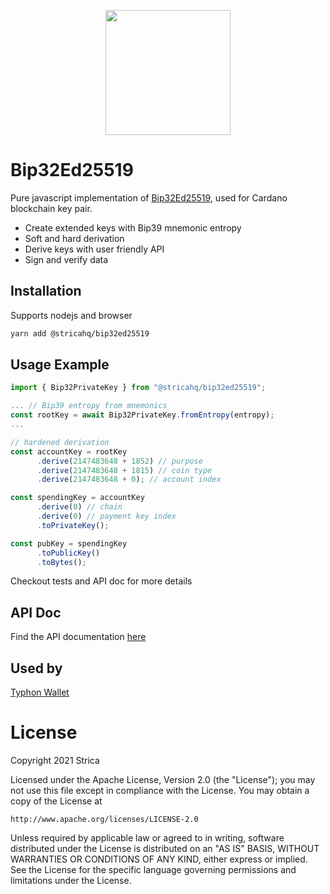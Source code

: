 <p align="center">
  <a href="https://strica.io/" target="_blank">
    <img src="https://docs.strica.io/images/logo.png" width="200">
  </a>
</p>

# Bip32Ed25519

Pure javascript implementation of [Bip32Ed25519](https://ieeexplore.ieee.org/document/7966967), used for Cardano blockchain key pair.

- Create extended keys with Bip39 mnemonic entropy
- Soft and hard derivation
- Derive keys with user friendly API
- Sign and verify data

## Installation

Supports nodejs and browser

```sh
yarn add @stricahq/bip32ed25519
```

## Usage Example

```js
import { Bip32PrivateKey } from "@stricahq/bip32ed25519";

... // Bip39 entropy from mnemonics
const rootKey = await Bip32PrivateKey.fromEntropy(entropy);
...

// hardened derivation
const accountKey = rootKey
      .derive(2147483648 + 1852) // purpose
      .derive(2147483648 + 1815) // coin type
      .derive(2147483648 + 0); // account index

const spendingKey = accountKey
      .derive(0) // chain
      .derive(0) // payment key index
      .toPrivateKey();

const pubKey = spendingKey
      .toPublicKey()
      .toBytes();
```
Checkout tests and API doc for more details

## API Doc
Find the API documentation [here](https://docs.strica.io/lib/bip32ed25519)

## Used by
[Typhon Wallet](https://typhonwallet.io)

# License
Copyright 2021 Strica

Licensed under the Apache License, Version 2.0 (the "License");
you may not use this file except in compliance with the License.
You may obtain a copy of the License at

    http://www.apache.org/licenses/LICENSE-2.0

Unless required by applicable law or agreed to in writing, software
distributed under the License is distributed on an "AS IS" BASIS,
WITHOUT WARRANTIES OR CONDITIONS OF ANY KIND, either express or implied.
See the License for the specific language governing permissions and
limitations under the License.
